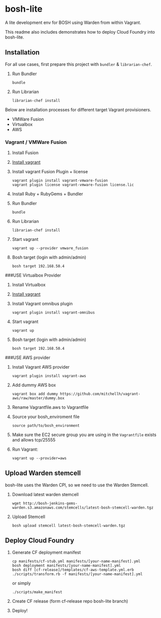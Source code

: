 # bosh-lite

A lite development env for BOSH using Warden from within Vagrant.

This readme also includes demonstrates how to deploy Cloud Foundry into bosh-lite.

## Installation

For all use cases, first prepare this project with `bundler` & `librarian-chef`.

1. Run Bundler

    ```
    bundle
    ```

1. Run Librarian

    ```
    librarian-chef install
    ```

Below are installation processes for different target Vagrant provisioners.

* VMWare Fusion
* Virtualbox
* AWS

### Vagrant / VMWare Fusion

1. Install Fusion 

1. [Install vagrant](http://downloads.vagrantup.com/)

1. Install vagrant Fusion Plugin + license

    ```
    vagrant plugin install vagrant-vmware-fusion
    vagrant plugin license vagrant-vmware-fusion license.lic
    ```

1. Install Ruby + RubyGems + Bundler
1. Run Bundler

    ```
    bundle
    ```

1. Run Librarian

    ```
    librarian-chef install
    ```

1. Start vagrant

    ```
    vagrant up --provider vmware_fusion
    ```

1. Bosh target (login with admin/admin)

    ```
    bosh target 192.168.50.4
    ```
    
###USE Virtualbox Provider

1. Install Virtualbox 

1. [Install vagrant](http://downloads.vagrantup.com/)

1. Install Vagrant omnibus plugin
    ```
    vagrant plugin install vagrant-omnibus
    ```

1. Start vagrant

    ```
    vagrant up
    ```

1. Bosh target (login with admin/admin)

    ```
    bosh target 192.168.50.4
    ```
    
###USE AWS provider

1. Install Vagrant AWS provider

    ```
    vagrant plugin install vagrant-aws
    ```

1. Add dummy AWS box

    ```
    vagrant box add dummy https://github.com/mitchellh/vagrant-aws/raw/master/dummy.box
    ```

1. Rename Vagrantfile.aws to Vagrantfile
1. Source your bosh_enviroment file

    ```
    source path/to/bosh_environment
    ```

1. Make sure the EC2 secure group you are using in the `Vagrantfile` exists and allows tcp/25555
1. Run Vagrant:

    ```
    vagrant up --provider=aws
    ```

## Upload Warden stemcell

bosh-lite uses the Warden CPI, so we need to use the Warden Stemcell.

1. Download latest warden stemcell

    ```
    wget http://bosh-jenkins-gems-warden.s3.amazonaws.com/stemcells/latest-bosh-stemcell-warden.tgz
    ```
    
1. Upload Stemcell
 
    ```
    bosh upload stemcell latest-bosh-stemcell-warden.tgz
    ```

## Deploy Cloud Foundry

1. Generate CF deployment manifest

    ```
    cp manifests/cf-stub.yml manifests/[your-name-manifest].yml
    bosh deployment manifests/[your-name-manifest].yml
    bosh diff [cf-release]/templates/cf-aws-template.yml.erb
    ./scripts/transform.rb -f manifests/[your-name-manifest].yml
    ```
    
    or simply
    ```
    ./scripts/make_manifest
    ```

1. Create CF release (form cf-release repo bosh-lite branch)
1. Deploy!

